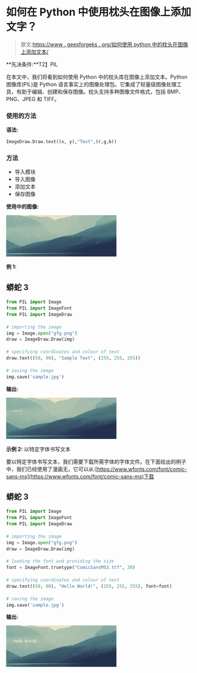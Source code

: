 # 如何在 Python 中使用枕头在图像上添加文字？

> 原文:[https://www . geesforgeks . org/如何使用 python 中的枕头在图像上添加文本/](https://www.geeksforgeeks.org/how-to-add-text-on-an-image-using-pillow-in-python/)

**先决条件:**T2】PIL

在本文中，我们将看到如何使用 Python 中的枕头库在图像上添加文本。Python 图像库(PIL)是 Python 语言事实上的图像处理包。它集成了轻量级图像处理工具，有助于编辑、创建和保存图像。枕头支持多种图像文件格式，包括 BMP、PNG、JPEG 和 TIFF。

### **使用的方法**

**语法:**

```py
ImageDraw.Draw.text((x, y),"Text",(r,g,b))
```

### 方法

*   导入模块
*   导入图像
*   添加文本
*   保存图像

**使用中的图像:**

![](img/2dfcae72432a037761de0862c3a93d24.png)

**例 1:**

## 蟒蛇 3

```py
from PIL import Image
from PIL import ImageFont
from PIL import ImageDraw

# importing the image
img = Image.open("gfg.png")
draw = ImageDraw.Draw(img)

# specifying coordinates and colour of text
draw.text((50, 90), "Sample Text", (255, 255, 255))

# saving the image
img.save('sample.jpg')
```

**输出:**

![](img/5a3c39cfef6a43fff46e68a352425ac2.png)

**示例 2:** 以特定字体书写文本

要以特定字体书写文本，我们需要下载所需字体的字体文件。在下面给出的例子中，我们已经使用了漫画无，它可以从:[https://www.wfonts.com/font/comic-sans-ms](https://www.wfonts.com/font/comic-sans-ms)下载

## 蟒蛇 3

```py
from PIL import Image
from PIL import ImageFont
from PIL import ImageDraw

# importing the image
img = Image.open("gfg.png")
draw = ImageDraw.Draw(img)

# loading the font and providing the size
font = ImageFont.truetype("ComicSansMS3.ttf", 30)

# specifying coordinates and colour of text
draw.text((50, 90), "Hello World!", (255, 255, 255), font=font)

# saving the image
img.save('sample.jpg')
```

**输出:**

![](img/17c1b47a9bcbc52280dc8f7e7b54d2ff.png)